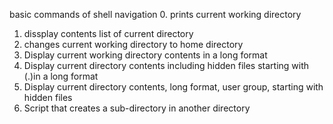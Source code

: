 basic commands of shell navigation
0. prints current working directory
1. dissplay contents list of current directory
2. changes current working directory to home directory
3. Display current working directory contents in a long format
4. Display current directory contents including hidden files starting with (.)in  a long format
5. Display current directory contents, long format, user group, starting with hidden files
6. Script that creates a sub-directory in another directory
